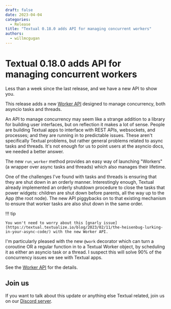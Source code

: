 ```yaml
---
draft: false
date: 2023-04-04
categories:
  - Release
title: "Textual 0.18.0 adds API for managing concurrent workers"
authors:
  - willmcgugan
---
```


# Textual 0.18.0 adds API for managing concurrent workers

Less than a week since the last release, and we have a new API to show you.

<!-- more -->

This release adds a new [Worker API](../../guide/workers.md) designed to manage concurrency, both asyncio tasks and threads.

An API to manage concurrency may seem like a strange addition to a library for building user interfaces, but on reflection it makes a lot of sense.
People are building Textual apps to interface with REST APIs, websockets, and processes; and they are running in to predictable issues.
These aren't specifically Textual problems, but rather general problems related to async tasks and threads.
It's not enough for us to point users at the asyncio docs, we needed a better answer.

The new `run_worker` method provides an easy way of launching "Workers" (a wrapper over async tasks and threads) which also manages their lifetime.

One of the challenges I've found with tasks and threads is ensuring that they are shut down in an orderly manner. Interestingly enough, Textual already implemented an orderly shutdown procedure to close the tasks that power widgets: children are shut down before parents, all the way up to the App (the root node).
The new API piggybacks on to that existing mechanism to ensure that worker tasks are also shut down in the same order.

!!! tip

    You won't need to worry about this [gnarly issue](https://textual.textualize.io/blog/2023/02/11/the-heisenbug-lurking-in-your-async-code/) with the new Worker API.


I'm particularly pleased with the new `@work` decorator which can turn a coroutine OR a regular function in to a Textual Worker object, by scheduling it as either an asyncio task or a thread.
I suspect this will solve 90% of the concurrency issues we see with Textual apps.

See the [Worker API](../../guide/workers.md) for the details.

## Join us

If you want to talk about this update or anything else Textual related, join us on our [Discord server](https://discord.gg/Enf6Z3qhVr).
